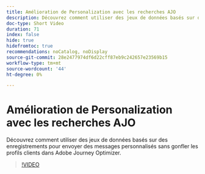 ```yaml
---
title: Amélioration de Personalization avec les recherches AJO
description: Découvrez comment utiliser des jeux de données basés sur des enregistrements pour envoyer des messages personnalisés sans gonfler les profils clients dans Adobe Journey Optimizer.
doc-type: Short Video
duration: 71
index: false
hide: true
hidefromtoc: true
recommendations: noCatalog, noDisplay
source-git-commit: 28e2477974df6d22cff87eb9c242657e23569b15
workflow-type: tm+mt
source-wordcount: '44'
ht-degree: 0%

---
```



# Amélioration de Personalization avec les recherches AJO

Découvrez comment utiliser des jeux de données basés sur des enregistrements pour envoyer des messages personnalisés sans gonfler les profils clients dans Adobe Journey Optimizer.

<!-- 62_S522_3442522_70_enhancing-personalization-with-ajo-lookups -->
>[!VIDEO](https://video.tv.adobe.com/v/3458226/?learn=on&enablevpops=true)
